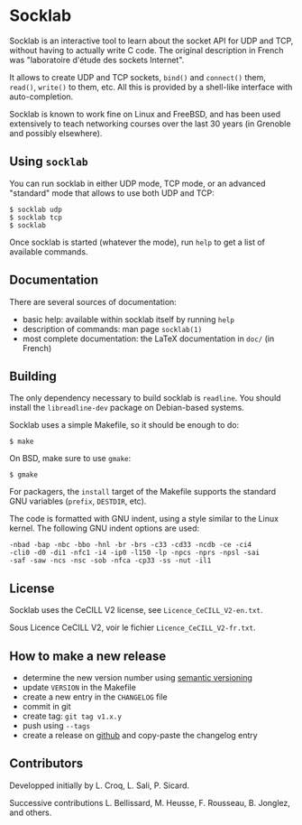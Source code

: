 Socklab
=======

Socklab is an interactive tool to learn about the socket API for UDP and TCP,
without having to actually write C code.  The original description in French
was "laboratoire d'étude des sockets Internet".

It allows to create UDP and TCP sockets, `bind()` and `connect()` them, `read()`,
`write()` to them, etc.  All this is provided by a shell-like interface with
auto-completion.

Socklab is known to work fine on Linux and FreeBSD, and has been used extensively
to teach networking courses over the last 30 years (in Grenoble and possibly elsewhere).

Using `socklab`
---------------

You can run socklab in either UDP mode, TCP mode, or an advanced "standard" mode
that allows to use both UDP and TCP:

```
$ socklab udp
$ socklab tcp
$ socklab
```

Once socklab is started (whatever the mode), run `help` to get a list of available commands.

Documentation
-------------

There are several sources of documentation:

- basic help: available within socklab itself by running `help`
- description of commands: man page `socklab(1)`
- most complete documentation: the LaTeX documentation in `doc/` (in French)

Building
--------

The only dependency necessary to build socklab is `readline`.  You should install
the `libreadline-dev` package on Debian-based systems.

Socklab uses a simple Makefile, so it should be enough to do:

    $ make

On BSD, make sure to use `gmake`:

    $ gmake

For packagers, the `install` target of the Makefile supports the standard GNU
variables (`prefix`, `DESTDIR`, etc).

The code is formatted with GNU indent, using a style similar to the Linux kernel.
The following GNU indent options are used:

    -nbad -bap -nbc -bbo -hnl -br -brs -c33 -cd33 -ncdb -ce -ci4 
    -cli0 -d0 -di1 -nfc1 -i4 -ip0 -l150 -lp -npcs -nprs -npsl -sai
    -saf -saw -ncs -nsc -sob -nfca -cp33 -ss -nut -il1

License
-------

Socklab uses the CeCILL V2 license, see `Licence_CeCILL_V2-en.txt`.

Sous Licence CeCILL V2, voir le fichier `Licence_CeCILL_V2-fr.txt`.

How to make a new release
-------------------------

- determine the new version number using [semantic versioning](https://semver.org/)
- update `VERSION` in the Makefile
- create a new entry in the `CHANGELOG` file
- commit in git
- create tag: `git tag v1.x.y`
- push using `--tags`
- create a release on [github](https://github.com/drakkar-lig/socklab/releases) and copy-paste the changelog entry

Contributors
------------

Developped initially by L. Croq, L. Sali, P. Sicard.

Successive contributions L. Bellissard, M. Heusse, F. Rousseau, B. Jonglez, and others.
